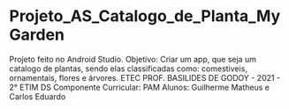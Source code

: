 # Projeto_AS_Catalogo_de_Planta_MyGarden
Projeto feito no Android Studio. 
Objetivo: Criar um app, que seja um catalogo de plantas, sendo elas classificadas como: comestiveis, ornamentais, flores e árvores.
ETEC PROF. BASILIDES DE GODOY - 2021 - 2° ETIM DS
Componente Curricular: PAM
Alunos: Guilherme Matheus e Carlos Eduardo
